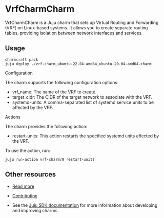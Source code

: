 # VrfCharmCharm

VrfCharmCharm is a Juju charm that sets up Virtual Routing and Forwarding (VRF) on Linux-based systems. It allows you to create separate routing tables, providing isolation between network interfaces and services.

## Usage
```
charmcraft pack
juju deploy ./vrf-charm_ubuntu-22.04-amd64_ubuntu-20.04-amd64.charm
```

Configuration

The charm supports the following configuration options:
* vrf_name: The name of the VRF to create.
* target_cidr: The CIDR of the target network to associate with the VRF.
* systemd-units: A comma-separated list of systemd service units to be affected by the VRF.

Actions

The charm provides the following action:

* restart-units: This action restarts the specified systemd units affected by the VRF.

To use the action, run:

```
juju run-action vrf-charm/0 restart-units
```

## Other resources
- [Read more](https://example.com)

- [Contributing](CONTRIBUTING.md) <!-- or link to other contribution documentation -->

- See the [Juju SDK documentation](https://juju.is/docs/sdk) for more information about developing and improving charms.

